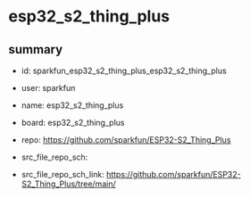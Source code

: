 # esp32_s2_thing_plus
 
## summary 
* id: sparkfun_esp32_s2_thing_plus_esp32_s2_thing_plus
* user: sparkfun
* name: esp32_s2_thing_plus
* board: esp32_s2_thing_plus
* repo: https://github.com/sparkfun/ESP32-S2_Thing_Plus



* src_file_repo_sch: 
* src_file_repo_sch_link: https://github.com/sparkfun/ESP32-S2_Thing_Plus/tree/main/





